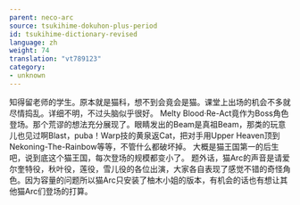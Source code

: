 ```yaml
---
parent: neco-arc
source: tsukihime-dokuhon-plus-period
id: tsukihime-dictionary-revised
language: zh
weight: 74
translation: "vt789123"
category:
- unknown
---
```


知得留老师的学生。原本就是猫科，想不到会竟会是猫。课堂上出场的机会不多就尽情捣乱。详细不明，不过头脑似乎很好。
Melty Blood·Re-Act竟作为Boss角色登场。那个荒谬的想法充分展现了。眼睛发出的Beam是真祖Beam，那类的玩意儿也见过啊Blast，puba！Warp技的黄泉返Cat，把对手用Upper Heaven顶到 Nekoning-The-Rainbow等等，不管什么都破坏掉。
大概是猫王国第一的后生吧，说到底这个猫王国，每次登场的规模都变小了。
题外话，猫Arc的声音是请爱尔奎特役，秋叶役，莲役，雪儿役的各位出演，大家各自表现了感觉不错的奇怪角色。因为容量的问题所以猫Arc只安装了柚木小姐的版本，有机会的话也有想让其他猫Arc们登场的打算。
